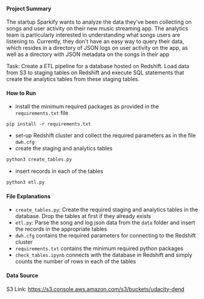 #### Project Summary
The startup Sparkify wants to analyze the data they've been collecting on songs and user activity on their new music streaming app. The analytics team is particularly interested in understanding what songs users are listening to. Currently, they don't have an easy way to query their data, which resides in a directory of JSON logs on user activity on the app, as well as a directory with JSON metadata on the songs in their app

Task: Create a ETL pipeline for a database hosted on Redshift. Load data from S3 to staging tables on Redshift and execute SQL statements that create the analytics tables from these staging tables.

#### How to Run
- install the minimum required packages as provided in the `requirements.txt` file
```
pip install -r requirements.txt
```
- set-up Redshift cluster and collect the required parameters as in the file `dwh.cfg`
- create the staging and analytics tables
```python
python3 create_tables.py
```
- insert records in each of the tables
```python
python3 etl.py
```

#### File Explanations
- `create_tables.py`: Create the required staging and analytics tables in the database. Drop the tables at first if they already exists
- `etl.py`: Parse the song and log json data from the `data` folder and insert the records in the appropriate tables
- `dwh.cfg` contains the required parameters for connecting to the Redshift cluster
- `requirements.txt` contains the minimum required python packages
- `check_tables.ipynb` connects with the database in Redshift and simply counts the number of rows in each of the tables

#### Data Source
S3 Link: https://s3.console.aws.amazon.com/s3/buckets/udacity-dend